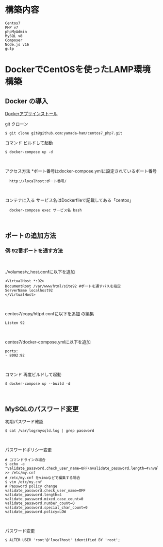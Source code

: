 # 構築内容
```
Centos7
PHP v7
phpMyAdmin
MySQL v8
Composer
Node.js v16
gulp
```


# DockerでCentOSを使ったLAMP環境構築

## Docker の導入
[Dockerアプリインストール](https://docs.docker.com/get-docker/)

git クローン
```
$ git clone git@github.com:yamada-ham/centos7_php7.git
```

コマンド ビルドして起動 
```
$ docker-compose up -d
```
<br>

アクセス方法 *ポート番号はdocker-compose.ymlに設定されているポート番号
```
  http://localhost:ポート番号/
```
<br>

コンテナに入る サービス名はDockerfileで記載してある「centos」
```
  docker-compose exec サービス名 bash
```
<br>

## ポートの追加方法
### 例:92番ポートを通す方法
<br>

./volumes/v_host.confに以下を追加

```
<VirtualHost *:92>
DocumentRoot /var/www/html/site92 #ポートを通すパスを指定
ServerName localhost92
</VirtualHost>
```
<br>

centos7/copy/httpd.confに以下を追加
の編集
```
Listen 92
```
<br>

centos7/docker-compose.ymlに以下を追加
```
ports:
- 8092:92
```

<br>

コマンド 再度ビルドして起動
```
$ docker-compose up --build -d
```

<br>

## MySQLのパスワード変更

初期パスワード確認
```
$ cat /var/log/mysqld.log | grep password
```

<br>

パスワードポリシー変更
```
# コマンドラインの場合
$ echo -e "validate_password.check_user_name=OFF\nvalidate_password.length=4\nvalidate_password.mixed_case_count=0\nvalidate_password.number_count=0\nvalidate_password.special_char_count=0\nvalidate_password.policy=LOW\n" >> /etc/my.cnf
# /etc/my.cnf をvimaなどで編集する場合
$ vim /etc/my.cnf
# Password policy change
validate_password.check_user_name=OFF 
validate_password.length=4
validate_password.mixed_case_count=0
validate_password.number_count=0
validate_password.special_char_count=0
validate_password.policy=LOW
```

<br>

パスワード変更
```
$ ALTER USER 'root'@'localhost' identified BY 'root';
```
